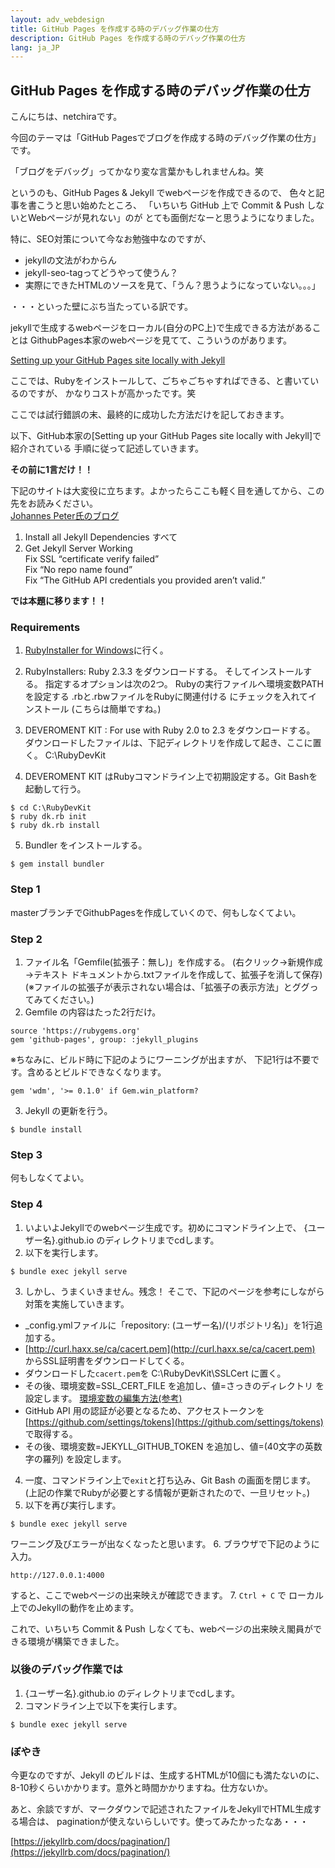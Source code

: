 ```yaml
---
layout: adv_webdesign
title: GitHub Pages を作成する時のデバッグ作業の仕方
description: GitHub Pages を作成する時のデバッグ作業の仕方
lang: ja_JP
---
```

## GitHub Pages を作成する時のデバッグ作業の仕方

こんにちは、netchiraです。

今回のテーマは「GitHub Pagesでブログを作成する時のデバッグ作業の仕方」です。

「ブログをデバッグ」ってかなり変な言葉かもしれませんね。笑

というのも、GitHub Pages & Jekyll でwebページを作成できるので、
色々と記事を書こうと思い始めたところ、
「いちいち GitHub 上で Commit & Push しないとWebページが見れない」のが
とても面倒だなーと思うようになりました。

特に、SEO対策について今なお勉強中なのですが、
- jekyllの文法がわからん
- jekyll-seo-tagってどうやって使うん？
- 実際にできたHTMLのソースを見て、「うん？思うようになっていない。。。」

・・・といった壁にぶち当たっている訳です。

jekyllで生成するwebページをローカル(自分のPC上)で生成できる方法があることは
GithubPages本家のwebページを見てて、こういうのがあります。

[Setting up your GitHub Pages site locally with Jekyll](https://help.github.com/articles/setting-up-your-github-pages-site-locally-with-jekyll/)

ここでは、Rubyをインストールして、ごちゃごちゃすればできる、と書いているのですが、
かなりコストが高かったです。笑

ここでは試行錯誤の末、最終的に成功した方法だけを記しておきます。

以下、GitHub本家の[Setting up your GitHub Pages site locally with Jekyll]で紹介されている
手順に従って記述していきます。

**その前に1言だけ！！**

下記のサイトは大変役に立ちます。よかったらここも軽く目を通してから、この先をお読みください。  
[Johannes Peter氏のブログ](http://blog.johannesmp.com/2017/02/13/fixing-jekyll-serve-on-windows/)
1. Install all Jekyll Dependencies すべて  
2. Get Jekyll Server Working  
 Fix SSL “certificate verify failed”  
 Fix “No repo name found”  
 Fix “The GitHub API credentials you provided aren’t valid.”  

**では本題に移ります！！**

### Requirements
1. [RubyInstaller for Windows](https://rubyinstaller.org/downloads/)に行く。
2. RubyInstallers: Ruby 2.3.3 をダウンロードする。
そしてインストールする。
指定するオプションは次の2つ。
Rubyの実行ファイルへ環境変数PATHを設定する
.rbと.rbwファイルをRubyに関連付ける にチェックを入れてインストール
(こちらは簡単ですね。)

3. DEVEROMENT KIT : For use with Ruby 2.0 to 2.3 をダウンロードする。
ダウンロードしたファイルは、下記ディレクトリを作成して起き、ここに置く。
C:\RubyDevKit

4. DEVEROMENT KIT はRubyコマンドライン上で初期設定する。Git Bashを起動して行う。
```
$ cd C:\RubyDevKit
$ ruby dk.rb init
$ ruby dk.rb install
```
5. Bundler をインストールする。
```
$ gem install bundler
```

### Step 1
masterブランチでGithubPagesを作成していくので、何もしなくてよい。

### Step 2
1. ファイル名「Gemfile(拡張子：無し)」を作成する。
(右クリック→新規作成→テキスト ドキュメントから.txtファイルを作成して、拡張子を消して保存)
(※ファイルの拡張子が表示されない場合は、「拡張子の表示方法」とググってみてください。)
2. Gemfile の内容はたった2行だけ。
```
source 'https://rubygems.org'
gem 'github-pages', group: :jekyll_plugins
```

※ちなみに、ビルド時に下記のようにワーニングが出ますが、
下記1行は不要です。含めるとビルドできなくなります。
```
gem 'wdm', '>= 0.1.0' if Gem.win_platform?
```

3. Jekyll の更新を行う。
```
$ bundle install
```

### Step 3
何もしなくてよい。

### Step 4
1. いよいよJekyllでのwebページ生成です。初めにコマンドライン上で、
{ユーザー名}.github.io のディレクトリまでcdします。
2. 以下を実行します。
```
$ bundle exec jekyll serve
```
3. しかし、うまくいきません。残念！
そこで、下記のページを参考にしながら対策を実施していきます。
- _config.ymlファイルに「repository: (ユーザー名)/(リポジトリ名)」を1行追加する。
- [http://curl.haxx.se/ca/cacert.pem](http://curl.haxx.se/ca/cacert.pem) からSSL証明書をダウンロードしてくる。
- ダウンロードした`cacert.pem`を C:\RubyDevKit\SSLCert に置く。
- その後、環境変数=SSL_CERT_FILE を追加し、値=さっきのディレクトリ を設定します。
[環境変数の編集方法(参考)](https://support.borndigital.co.jp/hc/ja/articles/115010667707-環境変数の追加する方法について-Windows10-)
- GitHub API 用の認証が必要となるため、アクセストークンを [https://github.com/settings/tokens](https://github.com/settings/tokens) で取得する。
- その後、環境変数=JEKYLL_GITHUB_TOKEN を追加し、値=(40文字の英数字の羅列) を設定します。

4. 一度、コマンドライン上で`exit`と打ち込み、Git Bash の画面を閉じます。(上記の作業でRubyが必要とする情報が更新されたので、一旦リセット。)
5. 以下を再び実行します。
```
$ bundle exec jekyll serve
```
ワーニング及びエラーが出なくなったと思います。
6. ブラウザで下記のように入力。
```
http://127.0.0.1:4000
```
すると、ここでwebページの出来映えが確認できます。
7. `Ctrl + C` で ローカル上でのJekyllの動作を止めます。

これで、いちいち Commit & Push しなくても、webページの出来映え閣員ができる環境が構築できました。



### 以後のデバッグ作業では
1. {ユーザー名}.github.io のディレクトリまでcdします。
2. コマンドライン上で以下を実行します。
```
$ bundle exec jekyll serve
```

### ぼやき
今更なのですが、Jekyll のビルドは、生成するHTMLが10個にも満たないのに、
8-10秒くらいかかります。意外と時間かかりますね。仕方ないか。

あと、余談ですが、マークダウンで記述されたファイルをJekyllでHTML生成する場合は、
paginationが使えないらしいです。使ってみたかったなあ・・・

[https://jekyllrb.com/docs/pagination/](https://jekyllrb.com/docs/pagination/)

